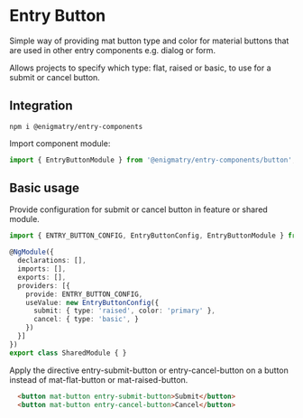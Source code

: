 # Entry Button

Simple way of providing mat button type and color for material buttons that are used in other entry components e.g. dialog or form.

Allows projects to specify which type: flat, raised or basic, to use for a submit or cancel button.

## Integration

```npm
npm i @enigmatry/entry-components
```

Import component module:

```ts
import { EntryButtonModule } from '@enigmatry/entry-components/button';
```


## Basic usage

Provide configuration for submit or cancel button in feature or shared module.

```typescript
import { ENTRY_BUTTON_CONFIG, EntryButtonConfig, EntryButtonModule } from '@enigmatry/entry-components/button';

@NgModule({
  declarations: [],
  imports: [],
  exports: [],
  providers: [{
    provide: ENTRY_BUTTON_CONFIG,
    useValue: new EntryButtonConfig({
      submit: { type: 'raised', color: 'primary' },
      cancel: { type: 'basic', }
    })
  }]
})
export class SharedModule { }
```

Apply the directive entry-submit-button or entry-cancel-button on a button instead of mat-flat-button or mat-raised-button.

```html
  <button mat-button entry-submit-button>Submit</button>
  <button mat-button entry-cancel-button>Cancel</button>
```